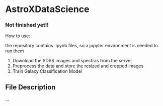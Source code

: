 # AstroXDataScience

### Not finished yet!!

How to use:

the repository contains .ipynb files, so a jupyter environment is needed to run them

1. Download the SDSS images and spectras from the server
2. Preprocess the data and store the resized and cropped images
3. Train Galaxy Classification Model

## File Description

...
